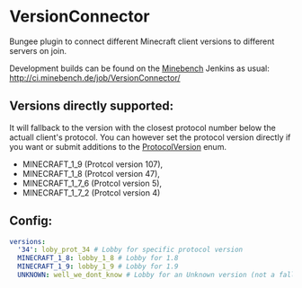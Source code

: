 # VersionConnector
Bungee plugin to connect different Minecraft client versions to different servers on join.

Development builds can be found on the [Minebench](https://www.minebench.de) Jenkins as usual: http://ci.minebench.de/job/VersionConnector/

## Versions directly supported:

It will fallback to the version with the closest protocol number below the actuall client's protocol. You can however set the protocol version directly if you want or submit additions to the [ProtocolVersion](https://github.com/Minebench/VersionConnector/blob/master/src/main/java/de/themoep/versionconnector/ProtocolVersion.java) enum.

- MINECRAFT_1_9 (Protcol version 107),
- MINECRAFT_1_8 (Protcol version 47),
- MINECRAFT_1_7_6 (Protcol version 5),
- MINECRAFT_1_7_2 (Protcol version 4)

## Config:

``` yaml
versions:
  '34': loby_prot_34 # Lobby for specific protocol version
  MINECRAFT_1_8: lobby_1_8 # Lobby for 1.8
  MINECRAFT_1_9: lobby_1_9 # Lobby for 1.9
  UNKNOWN: well_we_dont_know # Lobby for an Unknown version (not a fallback if no config for version was found!)
```
